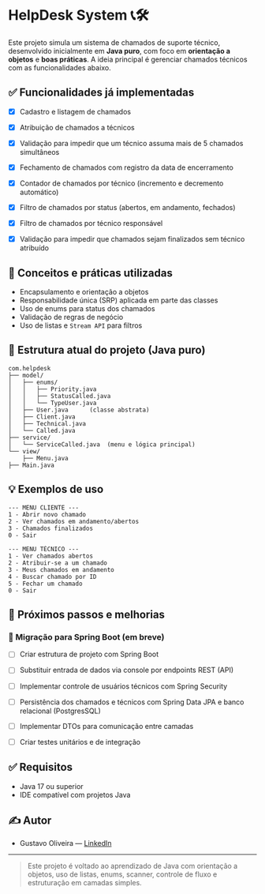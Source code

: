 # HelpDesk System 📞🛠️

Este projeto simula um sistema de chamados de suporte técnico, desenvolvido inicialmente em **Java puro**, com foco em **orientação a objetos** e **boas práticas**. A ideia principal é gerenciar chamados técnicos com as funcionalidades abaixo.

## ✅ Funcionalidades já implementadas

- [x] Cadastro e listagem de chamados
- [x] Atribuição de chamados a técnicos
- [x] Validação para impedir que um técnico assuma mais de 5 chamados simultâneos
- [x] Fechamento de chamados com registro da data de encerramento
- [x] Contador de chamados por técnico (incremento e decremento automático)
- [x] Filtro de chamados por status (abertos, em andamento, fechados)
- [x] Filtro de chamados por técnico responsável
- [x] Validação para impedir que chamados sejam finalizados sem técnico atribuído


## 🧠 Conceitos e práticas utilizadas

- Encapsulamento e orientação a objetos
- Responsabilidade única (SRP) aplicada em parte das classes
- Uso de enums para status dos chamados
- Validação de regras de negócio
- Uso de listas e `Stream API` para filtros

## 📁 Estrutura atual do projeto (Java puro)

```
com.helpdesk
├── model/
│   ├── enums/
│   │   ├── Priority.java
│   │   ├── StatusCalled.java
│   │   └── TypeUser.java
│   ├── User.java      (classe abstrata)
│   ├── Client.java
│   ├── Technical.java
│   └── Called.java
├── service/
│   └── ServiceCalled.java  (menu e lógica principal)
└── view/
    ├── Menu.java
├── Main.java

```

## 💡 Exemplos de uso

```text
--- MENU CLIENTE ---
1 - Abrir novo chamado
2 - Ver chamados em andamento/abertos
3 - Chamados finalizados
0 - Sair
```

```text
--- MENU TÉCNICO ---
1 - Ver chamados abertos
2 - Atribuir-se a um chamado
3 - Meus chamados em andamento
4 - Buscar chamado por ID
5 - Fechar um chamado
0 - Sair
```

## 🧭 Próximos passos e melhorias

### 🚀 Migração para Spring Boot (em breve)

- [ ] Criar estrutura de projeto com Spring Boot
- [ ] Substituir entrada de dados via console por endpoints REST (API)
- [ ] Implementar controle de usuários técnicos com Spring Security
- [ ] Persistência dos chamados e técnicos com Spring Data JPA e banco relacional (PostgresSQL)
- [ ] Implementar DTOs para comunicação entre camadas
- [ ] Criar testes unitários e de integração


## ✅ Requisitos
- Java 17 ou superior
- IDE compatível com projetos Java


## ✍️ Autor

- Gustavo Oliveira — [LinkedIn](https://www.linkedin.com/in/gustavo-oliveira-1477922b3/)

---

> Este projeto é voltado ao aprendizado de Java com orientação a objetos, uso de listas, enums, scanner, controle de fluxo e estruturação em camadas simples.

